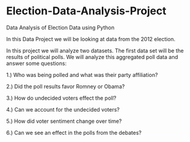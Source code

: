 # Election-Data-Analysis-Project
Data Analysis of Election Data using Python

In this Data Project we will be looking at data from the 2012 election.

In this project we will analyze two datasets. The first data set will be the results of political polls. We will analyze this aggregated poll data and answer some questions:

1.) Who was being polled and what was their party affiliation?

2.) Did the poll results favor Romney or Obama?

3.) How do undecided voters effect the poll?

4.) Can we account for the undecided voters?

5.) How did voter sentiment change over time?

6.) Can we see an effect in the polls from the debates?

